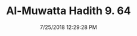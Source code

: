 ---
title        : "Al-Muwatta Hadith 9. 64"
date         : 7/25/2018 12:29:28 PM
draft        : false
type         : "hadith"
layout       : "hadith"
BookCode     : "AMH"
VolumeNumber : "9"
HadithNumber : "64"
categories  :  ["Prayer, Shortening - Turning and Clapping when Necessary during the"]
---